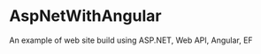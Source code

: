AspNetWithAngular
=================

An example of web site build using ASP.NET, Web API, Angular, EF
